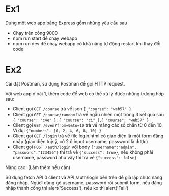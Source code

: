 # Ex1
Dựng một web app bằng Express gồm những yêu cầu sau

+ Chạy trên cổng 9000
+ npm run start để chạy webapp
+ npm run dev để chạy webapp có khả năng tự động restart khi thay đổi code

# Ex2
Cài đặt Postman, sử dụng Postman để gọi HTTP request.

Với web app ở bài 1, thêm code để web có thể xử lý được những trường hợp sau:

+ Client gọi ```GET /course``` trả về json ```{ "course": "web57" }``` 
+ Client gọi ```GET /course/random``` trả về ngẫu nhiên một trong 3 kết quả sau ```{ "course": "c4e" }```, ```{ "course": "ci" }```,```{ "course": "web57" }```
+ Client gọi ```GET /even?from=0&to=10``` trả về mảng các số chẵn từ 0 đến 10. Ví dụ: ```{"numbers": [0, 2, 4, 6, 8, 10] }```
+ Client gọi ```GET /login``` trả về file login.html có giao diện là một form đăng nhập (giao diện tuỳ ý, có 2 ô input username, password là được)
+ Client gọi ```POST /auth/login``` với body ```{"username":"admin", "password":"123456"}``` thì trả về ```{"success": true}```, nếu không phải username, password như vậy thì trả về ```{"success": false}```

Nâng cao: (Làm thêm nếu cần)

Sử dụng fetch API ở client và API /auth/login bên trên để giả lập chức năng đăng nhập. Người dùng gõ username, password rồi submit form, nếu đăng nhập thành công thì alert('Success'), nếu ko thì alert('Fail')

